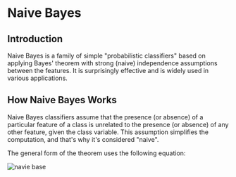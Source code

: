 # Naive Bayes

## Introduction
Naive Bayes is a family of simple "probabilistic classifiers" based on applying Bayes' theorem with strong (naive) independence assumptions between the features. It is surprisingly effective and is widely used in various applications.

## How Naive Bayes Works
Naive Bayes classifiers assume that the presence (or absence) of a particular feature of a class is unrelated to the presence (or absence) of any other feature, given the class variable. This assumption simplifies the computation, and that's why it's considered "naive".

The general form of the theorem uses the following equation:

![navie base](https://i.sstatic.net/t5voX.png)
